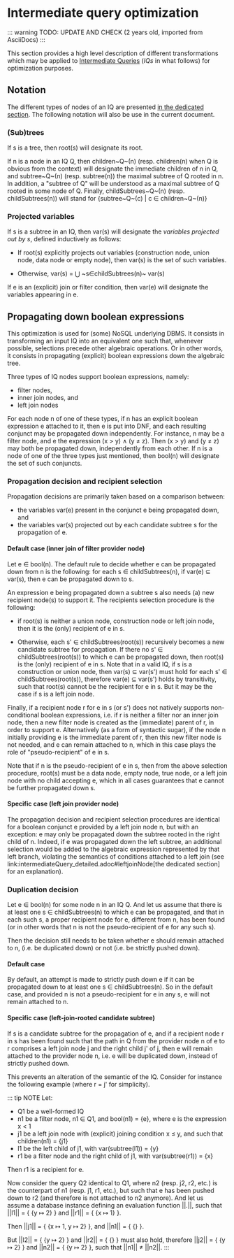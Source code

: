 # Intermediate query optimization 

::: warning
TODO: UPDATE AND CHECK (2 years old, imported from AsciiDocs)
:::

This section provides a high level description of different transformations which may be applied to [Intermediate Queries](/dev/iq) (_IQs_ in what follows) for optimization purposes.

## Notation
The different types of nodes of an IQ are presented [in the dedicated section](/dev/iq#query-nodes).
The following notation will also be use in the current document.

### (Sub)trees
If s is a tree,
then root(s) will designate its root.

If n is a node in an IQ Q,
then children~Q~(n) (resp. children(n) when Q is obvious from the context) will designate the immediate children of n in Q,
and subtree~Q~(n) (resp. subtree(n)) the maximal subtree of Q rooted in n.
In addition,
a "subtree of Q" will be understood as a maximal subtree of Q rooted in some node of Q.
Finally,
childSubtrees~Q~(n) (resp. childSubtrees(n)) will stand for {subtree~Q~(c) | c &isin; children~Q~(n)}

### Projected variables

If s is a subtree in an IQ,
then var(s) will designate the _variables projected out by s_,
defined inductively as follows:

* If root(s) explicitly projects out variables (construction node,
union node,
data node or empty node),
then var(s) is the set of such variables.

* Otherwise,
var(s) = &#8899; ~s&isin;childSubtrees(n)~ var(s)  

If e is an (explicit) join or filter condition,
then var(e) will designate the variables appearing in e. 


## Propagating down boolean expressions
This optimization is used for (some) NoSQL underlying DBMS.
It consists in transforming an input IQ into an equivalent one such that,
whenever possible,
selections precede other algebraic operations.
Or in other words,
it consists in propagating (explicit) boolean expressions down the algebraic tree.

Three types of IQ nodes support boolean expressions,
namely:

* filter nodes, 
* inner join nodes, and
* left join nodes 

For each node n of one of these types,
if n has an explicit boolean expression e attached to it,
then e is put into DNF,
and each resulting conjunct may be propagated down independently.
For instance,
n may be a filter node,
and e the expression (x > y) &wedge; (y &ne; z).
Then (x > y) and (y &ne; z) may both be propagated down,
independently from each other.
If n is a node of one of the three types just mentioned,
then bool(n) will designate the set of such conjuncts.

### Propagation decision and recipient selection
Propagation decisions are primarily taken based on a comparison between:

* the variables var(e) present in the conjunct e being propagated down,
and
* the variables var(s) projected out by each candidate subtree s for the propagation of e. 

#### Default case (inner join of filter provider node)

Let e &isin; bool(n).
The default rule to decide whether e can be propagated down from n is the following:
for each s &isin; childSubtrees(n),
if var(e) &subseteq; var(s),
then e can be propagated down to s.

An expression e being propagated down a subtree s also needs (a) new recipient node(s) to support it.
The recipients selection procedure is the following:

* if root(s) is neither a union node,
construction node or left join node,
then it is the (only) recipient of e in s.

* Otherwise,
each s' &isin; childSubtrees(root(s)) recursively becomes a new candidate subtree for propagation.
If there no s' &isin; childSubtrees(root(s)) to which e can be propagated down,
then root(s) is the (only) recipient of e in s.
Note that in a valid IQ,
if s is a construction or union node,
then var(s) &subseteq; var(s') must hold for each s' &isin; childSubtrees(root(s)),
therefore var(e) &subseteq; var(s') holds by transitivity,
such that root(s) cannot be the recipient for e in s.
But it may be the case if s is a left join node.
  

Finally,
if a recipient node r for e in s (or s') does not natively supports non-conditional boolean expressions,
i.e. if r is neither a filter nor an inner join node,
then a new filter node is created as the (immediate) parent of r,
in order to support e.
Alternatively (as a form of syntactic sugar),
if the node n initially providing e is the immediate parent of r,
then this new filter node is not needed,
and e can remain attached to n,
which in this case plays the role of "pseudo-recipient" of e in s.

Note that if n is the pseudo-recipient of e in s,
then from the above selection procedure,
root(s) must be a data node,
empty node,
true node,
or a left join node with no child accepting e,
which in all cases guarantees that e cannot be further propagated down s. 



#### Specific case (left join provider node)

The propagation decision and recipient selection procedures are identical for a boolean conjunct e provided by a left join node n,
but with an exception:
e may only be propagated down the subtree rooted in the right child of n.
Indeed,
if e was propagated down the left subtree,
an additional selection would be added to the algebraic expression represented by that left branch,
violating the semantics of conditions attached to a left join (see link:intermediateQuery_detailed.adoc#leftjoinNode[the dedicated section] for an explanation).   


### Duplication decision
Let e &isin; bool(n) for some node n in an IQ Q.
And let us assume that there is at least one s &isin; childSubtrees(n) to which e can be propagated,
and that in each such s,
a proper recipient node for e,
different from n,
has been found (or in other words that n is not the pseudo-recipient of e for any such s).

Then the decision still needs to be taken whether e should remain attached to n,
(i.e. be duplicated down) or not (i.e. be strictly pushed down).

#### Default case 
By default,
an attempt is made to strictly push down e if it can be propagated down to at least one s &isin; childSubtrees(n).
So in the default case,
and provided n is not a pseudo-recipient for e in any s,
e will not remain attached to n. 

#### Specific case (left-join-rooted candidate subtree)
 
If s is a candidate subtree for the propagation of e,
and if a recipient node r in s has been found such that the path in Q from the provider node n of e to r comprises a left join node j and the right child j' of j,
then e will remain attached to the provider node n,
i.e. e will be duplicated down,
instead of strictly pushed down.

This prevents an alteration of the semantic of the IQ.
Consider for instance the following example (where r = j' for simplicity).

::: tip NOTE
Let:

* Q1 be a well-formed IQ
* n1 be a filter node, 
n1 &isin; Q1,
and bool(n1) = {e},
where e is the expression x &lt; 1
* j1 be a left join node with (explicit) joining condition x &le; y,
and such that children(n1) = {j1}
* l1 be the left child of j1,
with var(subtree(l1)) = {y}
* r1 be a filter node and the right child of j1,
with var(subtree(r1)) = {x}

Then r1 is a recipient for e.

Now consider the query Q2 identical to Q1,
where n2 (resp. j2, r2, etc.) is the counterpart of n1 (resp. j1, r1, etc.),
but such that e has been pushed down to r2 (and therefore is not attached to n2 anymore).
And let us assume a database instance defining an evaluation function ||.||,
such that ||l1|| =  { {y &map; 2} } and ||r1|| = { {x &map; 1} }.

Then ||j1|| = { {x &map; 1, y &map; 2} },
and ||n1|| = { {} }.

But ||l2|| = { {y &map; 2} } and ||r2|| = { {} } must also hold,
therefore ||j2|| = { {y &map; 2} } and ||n2|| = { {y &map; 2} },
such that ||n1|| &ne; ||n2||.
:::